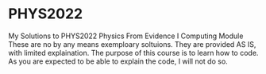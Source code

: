 # PHYS2022
My Solutions to PHYS2022 Physics From Evidence I Computing Module
These are no by any means exemploary soltuions.
They are provided AS IS, with limited explaination.
The purpose of this course is to learn how to code. As you are expected to be able to explain the code, I will not do so.
